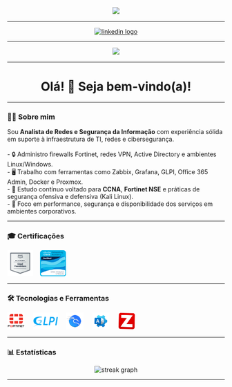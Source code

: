 <div align="center">
  <img
    height="150"
    src="https://media.giphy.com/media/M9gbBd9nbDrOTu1Mqx/giphy.gif"
  />
</div>

---

<div align="center">
  <a
    href="https://www.linkedin.com/in/bruno-gomes-mateus-a4278115b/"
    target="_blank"
  >
    <img
      src="https://img.shields.io/static/v1?message=LinkedIn&logo=linkedin&label=&color=0077B5&logoColor=white&labelColor=&style=for-the-badge"
      height="25"
      alt="linkedin logo"
    />
  </a>
</div>

---

<div align="center">
  <img src="https://visitor-badge.laobi.icu/badge?page_id=bruno.gomes" />
</div>

---

<h1 align="center">Olá! 👋 Seja bem-vindo(a)!</h1>

---

<h3 align="left">👨‍💻 Sobre mim</h3>

<p align="left">
  Sou <strong>Analista de Redes e Segurança da Informação</strong> com
  experiência sólida em suporte à infraestrutura de TI, redes e cibersegurança.
  <br /><br />
  - 🔒 Administro firewalls Fortinet, redes VPN, Active Directory e ambientes
  Linux/Windows.<br />
  - 🖥️ Trabalho com ferramentas como Zabbix, Grafana, GLPI, Office 365 Admin,
  Docker e Proxmox.<br />
  - 📡 Estudo contínuo voltado para <strong>CCNA</strong>,
  <strong>Fortinet NSE</strong> e práticas de segurança ofensiva e defensiva
  (Kali Linux).<br />
  - 🎯 Foco em performance, segurança e disponibilidade dos serviços em
  ambientes corporativos.<br />
</p>

---

<h3 align="left">🎓 Certificações</h3>

<p>
  <a
    href="https://www.credly.com/badges/212b70bf-3ec9-491d-8731-a5b0d87b2bc8/linked_in_profile"
    target="_blank"
    style="text-decoration: none"
  >
    <img
      src="./img/AWS_Foundations.svg"
      height="60"
      alt="AWS Foundations Badge"
    />
  </a>
  &nbsp;&nbsp;
  <a href="#" target="_blank" style="text-decoration: none">
    <img src="./img/Introduction.svg" height="60" alt="CCNA v7 Badge" />
  </a>
</p>

---

<h3 align="left">🛠 Tecnologias e Ferramentas</h3>

<div align="left">
  <img src="./img/Fortinet-logo.svg" height="40" alt="Fortinet logo" />
  <img width="12" />
  <img src="./img/logo_glpi.svg" height="40" alt="GLPI logo" />
  <img width="12" />
  <img src="./img/logo_kali.svg" height="40" alt="Kali Linux logo" />
  <img width="12" />
  <img src="./img/logo_office.svg" height="40" alt="Office 365 logo" />
  <img width="12" />
  <img src="./img/logo_zabbix.svg" height="40" alt="Zabbix logo" />
</div>

---

<h3 align="left">📊 Estatísticas</h3>

<div align="center">
  <img
    src="https://streak-stats.demolab.com?user=brunogomes&locale=pt_BR&mode=daily&theme=dark&hide_border=false&border_radius=5&order=3"
    height="220"
    alt="streak graph"
  />
</div>

---
